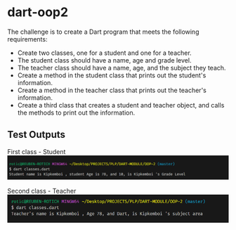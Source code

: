 # dart-oop2

The challenge is to create a Dart program that meets the following requirements:

- Create two classes, one for a student and one for a teacher.
- The student class should have a name, age and grade level.
- The teacher class should have a name, age, and the subject they teach.
- Create a method in the student class that prints out the student's information.
- Create a method in the teacher class that prints out the teacher's information.
- Create a third class that creates a student and teacher object, and calls the methods to print out the information.

## Test Outputs
First class - Student
![Class Student Test output ](/images/class-1.png "class Student")

Second class - Teacher
![Class Teacher Test output ](/images/class-2.png "class Teacher")
